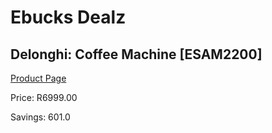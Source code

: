 
# Ebucks Dealz
## Delonghi: Coffee Machine [ESAM2200]
[Product Page](https://www.ebucks.com/web/shop/productSelected.do?prodId=1058680683&catId=704984897)

Price: R6999.00

Savings: 601.0


	